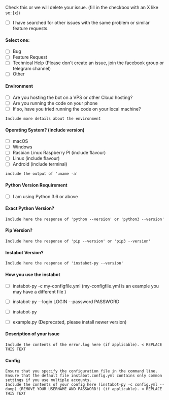 <!--
Before opening a new issue, please ensure:
- YOU HAVE READ THE ISSUE GUIDELINES! -> https://github.com/instabot-py/instabot.py/wiki/Issue-Guidelines
- You search for existing bugs/feature requests
- Remove extraneous template details
- Do not prefix title with type of issue (Feature Request, Bug, etc.) The appropriate labels will be added during triage.
- Do not delete any of the template, fill all of it in; even if you think it doesn't apply to your issue.
- If you fail to follow these simple instructions, we will close the ticket.
- [x] This is a checked box. **Do not leave spaces around the `x`!**
- Only newer version of instabot-py are supported (check the last version -> https://pypi.org/project/instabot-py/ )
-->

Check this or we will delete your issue. (fill in the checkbox with an X like so: [x])
- [ ] I have searched for other issues with the same problem or similar feature requests. 

#### Select one:
- [ ] Bug
- [ ] Feature Request
- [ ] Technical Help (Please don't create an issue, join the facebook group or telegram channel)
- [ ] Other

#### Environment
- [ ] Are you hosting the bot on a VPS or other Cloud hosting?
- [ ] Are you running the code on your phone 
- [ ] If so, have you tried running the code on your local machine?

```
Include more details about the environment
```

#### Operating System? (include version)
- [ ] macOS
- [ ] Windows
- [ ] Rasbian Linux Raspberry PI (include flavour)
- [ ] Linux (include flavour)
- [ ] Android (include terminal)

```
include the output of 'uname -a'
```

#### Python Version Requirement
- [ ] I am using Python 3.6 or above

#### Exact Python Version?
```
Include here the response of 'python --version' or 'python3 --version'
```

#### Pip Version?
```
Include here the response of 'pip --version' or 'pip3 --version'
```

#### Instabot Version?
```
Include here the response of 'instabot-py --version'
```

#### How you use the instabot
- [ ] instabot-py -c my-configfile.yml (my-configfile.yml is an example you may have a different file )
- [ ] instabot-py --login LOGIN --password PASSWORD
- [ ] instabot-py 
- [ ] example.py (Deprecated, please install newer version) 


#### Description of your issue

```
Include the contents of the error.log here (if applicable). < REPLACE THIS TEXT
```

#### Config

```
Ensure that you specify the configuration file in the command line.
Ensure that the default file instabot.config.yml contains only common settings if you use multiple accounts.
Include the contents of your config here (instabot-py -c config.yml --dump) (REMOVE YOUR USERNAME AND PASSWORD!) (if applicable). < REPLACE THIS TEXT

```
